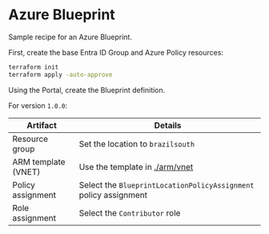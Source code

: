 # Azure Blueprint

Sample recipe for an Azure Blueprint.

First, create the base Entra ID Group and Azure Policy resources:

```sh
terraform init
terraform apply -auto-approve
```

Using the Portal, create the Blueprint definition.

For version `1.0.0`:

| Artifact | Details |
|----------|----------|
| Resource group    | Set the location to `brazilsouth` |
| ARM template (VNET)   | Use the template in [./arm/vnet](./arm/vnet) |
| Policy assignment    | Select the `BlueprintLocationPolicyAssignment` policy assignment |
| Role assignment    | Select the `Contributor` role |

